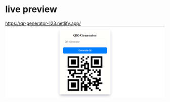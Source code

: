 # live preview
https://qr-generator-123.netlify.app/
<img src="./Screenshot 2023-01-22 004440.png"/>